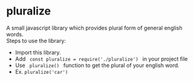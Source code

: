 # pluralize
A small javascript library which provides plural form of general english words.<br>
Steps to use the library: <ul>
  <li>Import this library.</li>
  <li>Add <code> const pluralize = require('./pluralize') </code> in your project file</li>
  <li> Use <code> pluralize() </code> function to get the plural of your english word.
  <li>Ex. <code>pluralize('car')</code></li>
</ul>


